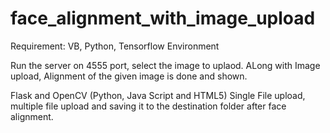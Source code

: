 # face_alignment_with_image_upload

Requirement: VB, Python, Tensorflow Environment

Run the server on 4555 port, select the image to uplaod. 
ALong with Image upload, Alignment of the given image is done and shown.


Flask and OpenCV (Python, Java Script and HTML5) 
Single File upload, multiple file upload and saving it to the destination folder after face alignment. 


       
      
